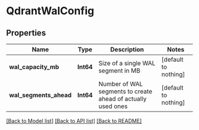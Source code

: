 # QdrantWalConfig


## Properties
Name | Type | Description | Notes
------------ | ------------- | ------------- | -------------
**wal_capacity_mb** | **Int64** | Size of a single WAL segment in MB | [default to nothing]
**wal_segments_ahead** | **Int64** | Number of WAL segments to create ahead of actually used ones | [default to nothing]


[[Back to Model list]](../README.md#models) [[Back to API list]](../README.md#api-endpoints) [[Back to README]](../README.md)


